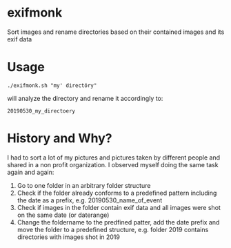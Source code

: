 # exifmonk
Sort images and rename directories based on their contained images and its exif data

# Usage

`./exifmonk.sh "my' directöry"`

will analyze the directory and rename it accordingly to:

`20190530_my_directoery`

# History and Why?

I had to sort a lot of my pictures and pictures taken by different people and shared in a non profit organization.
I observed myself doing the same task again and again:

1. Go to one folder in an arbitrary folder structure
2. Check if the folder already conforms to a predefined pattern including the date as a prefix, e.g. 20190530_name_of_event
3. Check if images in the folder contain exif data and all images were shot on the same date (or daterange)
4. Change the foldername to the predfined patter, add the date prefix and move the folder to a predefined structure, e.g. folder 2019 contains directories with images shot in 2019